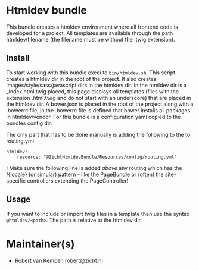 # Htmldev bundle

This bundle creates a htmldev environment where all frontend code is developed for a project. All templates are 
available through the path htmldev/filename (the filename must be without the .twig extension).

## Install

To start working with this bundle execute `bin/htmldev.sh`. This script creates a htmldev dir in the root of the 
project. It also creates images/style/sass/javascript dirs in the htmldev dir.
In the htmldev dir is a \_index.html.twig placed, this page displays all templates (files with the extension .html.twig 
and do not start with an underscore) that are placed in the htmldev dir.
A bower.json is placed in the root of the project along with a .bowerrc file, in the .bowerrc file is defined that bower 
installs all packages in htmldev/vendor.
For this bundle is a configuration yaml copied to the bundles config dir.

The only part that has to be done manually is adding the following to the to routing.yml
```
htmldev:
    resource: "@ZichtHtmldevBundle/Resources/config/routing.yml"
```
! Make sure the following line is added *above* any routing which has the /{locale} (or simular) pattern - like the PageBundle or (often) the site-specific controllers extending the PageController!

## Usage

If you want to include or import twig files in a template then use the syntax `@htmldev/<path>`. The path is relative to
the htmldev dir.

# Maintainer(s)
* Robert van Kempen <robert@zicht.nl>
